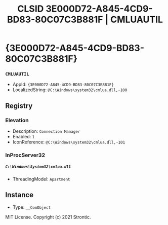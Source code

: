 ﻿---
title: "CLSID 3E000D72-A845-4CD9-BD83-80C07C3B881F | CMLUAUTIL"
excerpt: What is COM-Object CLSID 3E000D72-A845-4CD9-BD83-80C07C3B881F?
---

# {3E000D72-A845-4CD9-BD83-80C07C3B881F}

### `CMLUAUTIL`
* AppId: `{3E000D72-A845-4CD9-BD83-80C07C3B881F}`
* LocalizedString: `@C:\Windows\system32\cmlua.dll,-100`

## Registry


### Elevation

* Description: `Connection Manager`
* Enabled: `1`
* IconReference: `@C:\Windows\system32\cmlua.dll,-101`

### InProcServer32

##### `C:\Windows\System32\cmlua.dll`
* ThreadingModel: `Apartment`

## Instance

* Type: `__ComObject`

MIT License. Copyright (c) 2021 Strontic.


